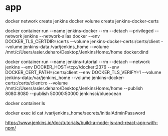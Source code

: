 # app 

docker network create jenkins
docker volume create jenkins-docker-certs

docker container run --name jenkins-docker --rm --detach --privileged --network jenkins --network-alias docker --env DOCKER_TLS_CERTDIR=/certs --volume jenkins-docker-certs:/certs/client --volume jenkins-data:/var/jenkins_home --volume /mnt/c/Users/asier.deharo/Desktop/JenkinsHome:/home docker:dind

docker container run --name jenkins-tutorial --rm --detach --network jenkins --env DOCKER_HOST=tcp://docker:2376 --env DOCKER_CERT_PATH=/certs/client --env DOCKER_TLS_VERIFY=1 --volume jenkins-data:/var/jenkins_home --volume jenkins-docker-certs:/certs/client:ro --volume /mnt/c/Users/asier.deharo/Desktop/JenkinsHome:/home --publish 8080:8080 --publish 50000:50000 jenkinsci/blueocean

docker container ls

docker exec id cat /var/jenkins_home/secrets/initialAdminPassword

https://www.jenkins.io/doc/tutorials/build-a-node-js-and-react-app-with-npm/
